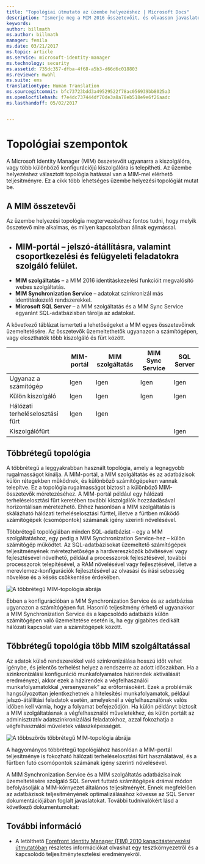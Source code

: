 ```yaml
---
title: "Topológiai útmutató az üzembe helyezéshez | Microsoft Docs"
description: "Ismerje meg a MIM 2016 összetevőit, és olvasson javaslatokat arról, hogyan telepheti őket a környezetben."
keywords: 
author: billmath
ms.author: billmath
manager: femila
ms.date: 03/21/2017
ms.topic: article
ms.service: microsoft-identity-manager
ms.technology: security
ms.assetid: 735dc357-dfba-4f68-a5b3-d66d6c018803
ms.reviewer: mwahl
ms.suite: ems
translationtype: Human Translation
ms.sourcegitcommit: bfc73723bdd3a49529522f78ac056939bb8025a3
ms.openlocfilehash: f7e4dc737444df70de3a8a78eb518e9e6f26aadc
ms.lasthandoff: 05/02/2017


---
```



# <a name="topology-considerations"></a>Topológiai szempontok
A Microsoft Identity Manager (MIM) összetevőit ugyanarra a kiszolgálóra, vagy több különböző konfigurációjú kiszolgálóra is telepítheti. Az üzembe helyezéshez választott topológia hatással van a MIM-mel elérhető teljesítményre. Ez a cikk több lehetséges üzembe helyezési topológiát mutat be.

## <a name="mim-components"></a>A MIM összetevői
Az üzembe helyezési topológia megtervezéséhez fontos tudni, hogy melyik összetevő mire alkalmas, és milyen kapcsolatban állnak egymással.

- <a name="mim-portal---an-interface-for-password-resets-group-management-and-administrative-operations"></a>**MIM-portál** – jelszó-átállításra, valamint csoportkezelési és felügyeleti feladatokra szolgáló felület.
    -
- **MIM szolgáltatás** – a MIM 2016 identitáskezelési funkcióit megvalósító webes szolgáltatás.
- **MIM Synchronization Service** – adatokat szinkronizál más identitáskezelő rendszerekkel.
- **Microsoft SQL Server** – a MIM szolgáltatás és a MIM Sync Service egyaránt SQL-adatbázisban tárolja az adatokat.

A következő táblázat ismerteti a lehetőségeket a MIM egyes összetevőinek üzemeltetésére. Az összetevők üzemeltethetők ugyanazon a számítógépen, vagy eloszthatók több kiszolgáló és fürt között.

| | MIM-portál | MIM szolgáltatás | MIM Sync Service | SQL Server |
| --- | --- | --- | --- | --- |
| Ugyanaz a számítógép | Igen | Igen | Igen | Igen |
| Külön kiszolgáló | Igen | Igen | Igen | Igen |
| Hálózati terheléselosztási fürt | Igen | Igen | | |
| Kiszolgálófürt | | | | Igen |


## <a name="multitier-topology"></a>Többrétegű topológia
A többrétegű a leggyakrabban használt topológia, amely a legnagyobb rugalmasságot kínálja. A MIM-portál, a MIM szolgáltatás és az adatbázisok külön rétegekben működnek, és különböző számítógépeken vannak telepítve. Ez a topológia rugalmasságot biztosít a különböző MIM-összetevők méretezéséhez. A MIM-portál például egy hálózati terheléselosztási fürt keretében további kiszolgálók hozzáadásával horizontálisan méretezhető. Ehhez hasonlóan a MIM szolgáltatás is skálázható hálózati terheléselosztási fürttel, illetve a fürtben működő számítógépek (csomópontok) számának igény szerinti növelésével.

Többrétegű topológiában minden SQL-adatbázist – egy a MIM szolgáltatáshoz, egy pedig a MIM Synchronization Service-hez – külön számítógép működtet. Az SQL-adatbázisokat üzemeltető számítógépek teljesítményének méretezhetősége a hardvereszközök bővítésével vagy fejlesztésével növelhető, például a processzorok fejlesztésével, további processzorok telepítésével, a RAM növelésével vagy fejlesztésével, illetve a merevlemez-konfigurációk fejlesztésével az olvasási és írási sebesség növelése és a késés csökkentése érdekében.

![A többrétegű MIM-topológia ábrája](media/MIM-topo-multitier.png)

Ebben a konfigurációban a MIM Synchronization Service és az adatbázisa ugyanazon a számítógépen fut. Hasonló teljesítmény érhető el ugyanakkor a MIM Synchronization Service és a kapcsolódó adatbázis külön számítógépen való üzemeltetése esetén is, ha egy gigabites dedikált hálózati kapcsolat van a számítógépek között.


## <a name="multitier-topology-with-multiple-mim-services"></a>Többrétegű topológia több MIM szolgáltatással
Az adatok külső rendszerekkel való szinkronizálása hosszú időt vehet igénybe, és jelentős terhelést helyez a rendszerre az adott időszakban. Ha a szinkronizálási konfiguráció munkafolyamatos házirendek aktiválását eredményezi, akkor ezek a házirendek a végfelhasználói munkafolyamatokkal „versenyeznek” az erőforrásokért. Ezek a problémák hangsúlyozottan jelentkezhetnek a hitelesítési munkafolyamatok, például jelszó-átállítási feladatok esetén, amelyeknél a végfelhasználónak valós időben kell várnia, hogy a folyamat befejeződjön. Ha külön példányt biztosít a MIM szolgáltatásnak a végfelhasználói műveletekhez, és külön portált az adminisztratív adatszinkronizálási feladatokhoz, azzal fokozhatja a végfelhasználói műveletek válaszképességét.

![A többszörös többrétegű MIM-topológia ábrája](media/MIM-topo-multitier-multiservice.png)

A hagyományos többrétegű topológiához hasonlóan a MIM-portál teljesítménye is fokozható hálózati terheléselosztási fürt használatával, és a fürtben futó csomópontok számának igény szerinti növelésével.

A MIM Synchronization Service és a MIM szolgáltatás adatbázisainak üzemeltetésére szolgáló SQL Servert futtató számítógépek drámai módon befolyásolják a MIM-környezet általános teljesítményét. Ennek megfelelően az adatbázisok teljesítményének optimalizálásához kövesse az SQL Server dokumentációjában foglalt javaslatokat. További tudnivalókért lásd a következő dokumentumokat:

## <a name="see-also"></a>További információ
- A letölthető [Forefront Identity Manager (FIM) 2010 kapacitástervezési útmutatóban](http://go.microsoft.com/fwlink/?LinkId=200180) részletes információkat olvashat egy tesztkörnyezetről és a kapcsolódó teljesítménytesztelési eredményekről.


